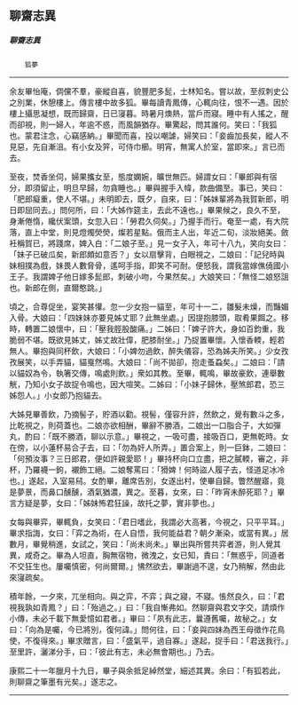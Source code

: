

## 聊齋志異

##### 聊齋志異
　　`狐夢`

* * *

余友畢怡庵，倜儻不羣，豪縱自喜，貌豐肥多髭，士林知名。嘗以故，至叔刺史公之別業，休憩樓上。傳言樓中故多狐。畢每讀青鳳傳，心輒向往，恨不一遇。因於樓上攝思凝想，既而歸齋，日已寖暮。時暑月燠熱，當戶而寢。睡中有人搖之，醒而卻視，則一婦人，年逾不惑，而風韻猶存。畢驚起，問其誰何。笑曰：「我狐也。蒙君注念，心竊感納。」畢聞而喜，投以嘲謔，婦笑曰：「妾齒加長矣，縱人不見惡，先自漸沮。有小女及笄，可侍巾櫛。明宵，無寓人於室，當即來。」言已而去。

至夜，焚香坐伺，婦果攜女至，態度嫻婉，曠世無匹。婦謂女曰：「畢郎與有宿分，即須留止，明旦早歸，勿貪睡也。」畢與握手入幃，款曲備至。事已，笑曰：「肥郎癡重，使人不堪。」未明即去，既夕，自來，曰：「姊妹輩將為我賀新郎，明日即屈同去。」問何所，曰：「大姊作筵主，去此不遠也。」畢果候之，良久不至，身漸倦惰，纔伏案頭，女忽入曰：「勞君久伺矣。」乃握手而行。奄至一處，有大院落，直上中堂，則見燈燭熒熒，燦若星點。俄而主人出，年近二旬，淡妝絕美。斂衽稱賀已，將踐席，婢入白：「二娘子至。」見一女子入，年可十八九，笑向女曰：「妹子已破瓜矣，新郎頗如意否？」女以扇擊背，白眼視之，二娘曰：「記兒時與妹相撲為戲，妹畏人數脅骨，遙呵手指，即笑不可耐。便怒我，謂我當嫁僬僥國小王子。我謂婢子他日嫁多髭郎，刺破小吻，今果然矣。」大娘笑曰：「無怪二娘怒詛也。新郎在側，直爾憨跳。」

頃之，合尊促坐，宴笑甚懽。忽一少女抱一貓至，年可十一二，雛髮未燥，而豔媚入骨。大娘曰：「四妹妹亦要見姊丈耶？此無坐處。」因提抱膝頭，取肴果餌之。移時，轉置二娘懷中，曰：「壓我脛股酸痛。」二姊曰：「婢子許大，身如百鈞重，我脆弱不堪。既欲見姊丈，姊丈故壯偉，肥膝耐坐。」乃捉置畢懷。入懷香輭，輕若無人。畢抱與同杯飲，大娘曰：「小婢勿過飲，醉失儀容，恐為姊夫所笑。」少女孜孜展笑，以手弄貓，貓戛然鳴。大娘曰：「尚不拋卻，抱走蚤蝨矣。」二娘曰：「請以貓奴為令，執箸交傳，鳴處則飲。」衆如其教。至畢，輒鳴，畢故豪飲，連舉數觥，乃知小女子故捉令鳴也，因大喧笑。二姊曰：「小妹子歸休，壓煞郎君，恐三姊怨人。」小女郎乃抱貓去。

大姊見畢善飲，乃摘髻子，貯酒以勸。視髻，僅容升許，然飲之，覺有數斗之多，比乾視之，則荷蓋也。二娘亦欲相酬，畢辭不勝酒，二娘出一口脂合子，大如彈丸，酌曰：「既不勝酒，聊以示意。」畢視之，一吸可盡，接吸百口，更無乾時。女在傍，以小蓮杯易合子去，曰：「勿為奸人所弄。」置合案上，則一巨鉢，二娘曰：「何預汝事？三日郎君，便如許親愛耶！」畢持杯向口立盡，把之膩輭，審之，非杯，乃羅襪一鉤，襯飾工絕。二娘奪罵曰：「猾婢！何時盜人履子去，怪道足冰冷也。」遂起，入室易舄。女酌畢，離席告別，女遂出村，使畢自歸。瞥然醒寤，竟是夢景，而鼻口醺醺，酒氣猶濃，異之。至暮，女來，曰：「昨宵未醉死耶？」畢言方疑是夢，女曰：「姊妹怖君狂譟，故托之夢，實非夢也。」

女每與畢弈，畢輒負，女笑曰：「君日嗜此，我謂必大高著，今視之，只平平耳。」畢求指誨，女曰：「弈之為術，在人自悟，我何能益君？朝夕漸染，或當有異。」居數月，畢覺稍進，女試之，笑曰：「尚未尚未。」畢出與所嘗共弈者游，則人覺其異，咸奇之。畢為人坦直，胸無宿物，微洩之，女已知，責曰：「無惑乎，同道者不交狂生也。屢囑慎密，何尚爾爾。」怫然欲去，畢謝過不遑，女乃稍解，然由此來寖疏矣。

積年餘，一夕來，兀坐相向。與之弈，不弈；與之寢，不寢。悵然良久，曰：「君視我孰如青鳳？」曰：「殆過之。」曰：「我自慚弗如。然聊齋與君文字交，請煩作小傳，未必千載下無愛憶如君者。」畢曰：「夙有此志，曩遵舊囑，故秘之。」女曰：「向為是囑，今已將別，復何諱。」問何往，曰：「妾與四妹為西王母徵作花鳥使，不復得來。」畢求贈言，曰：「盛氣平，過自寡。」遂起，捉手曰：「君送我行。」至里許，灑涕分手，曰：「彼此有志，未必無會期也。」乃去。

康熙二十一年臘月十九日，畢子與余抵足綽然堂，細述其異。余曰：「有狐若此，則聊齋之筆墨有光矣。」遂志之。

* * *

